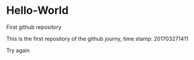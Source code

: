 # Hello-World
First github repository

This is the first repository of the github journy, time stamp: 201703271411

Try again

